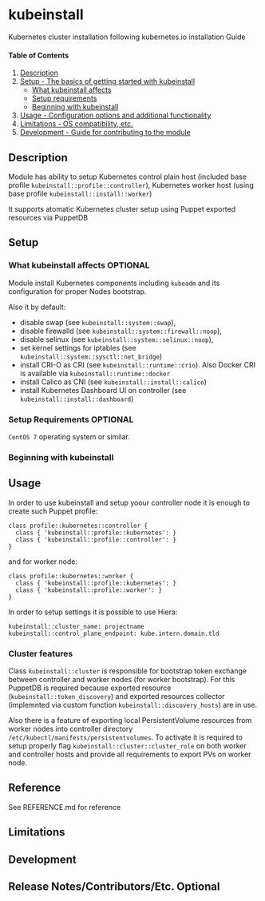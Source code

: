 # kubeinstall

Kubernetes cluster installation following kubernetes.io installation Guide

#### Table of Contents

1. [Description](#description)
2. [Setup - The basics of getting started with kubeinstall](#setup)
    * [What kubeinstall affects](#what-kubeinstall-affects)
    * [Setup requirements](#setup-requirements)
    * [Beginning with kubeinstall](#beginning-with-kubeinstall)
3. [Usage - Configuration options and additional functionality](#usage)
4. [Limitations - OS compatibility, etc.](#limitations)
5. [Development - Guide for contributing to the module](#development)

## Description

Module has ability to setup Kubernetes control plain host (included base
profile `kubeinstall::profile::controller`), Kubernetes worker host (using base
profile `kubeinstall::install::worker`)

It supports atomatic Kubernetes cluster setup using Puppet exported resources
via PuppetDB

## Setup

### What kubeinstall affects **OPTIONAL**

Module install Kubernetes components including `kubeadm` and its configuration
for proper Nodes bootstrap.

Also it by default:
* disable swap (see `kubeinstall::system::swap`),
* disable firewalld (see `kubeinstall::system::firewall::noop`),
* disable selinux (see `kubeinstall::system::selinux::noop`),
* set kernel settings for iptables (see `kubeinstall::system::sysctl::net_bridge`)
* install CRI-O as CRI (see `kubeinstall::runtime::crio`). Also Docker CRI is available
  via `kubeinstall::runtime::docker`
* install Calico as CNI (see `kubeinstall::install::calico`)
* install Kubernetes Dashboard UI on controller (see `kubeinstall::install::dashboard`)

### Setup Requirements **OPTIONAL**

`CentOS 7` operating system or similar.

### Beginning with kubeinstall

## Usage

In order to use kubeinstall and setup yoour controller node it is enough to
create such Puppet profile:

```
class profile::kubernetes::controller {
  class { 'kubeinstall::profile::kubernetes': }
  class { 'kubeinstall::profile::controller': }
}
```

and for worker node:

```
class profile::kubernetes::worker {
  class { 'kubeinstall::profile::kubernetes': }
  class { 'kubeinstall::profile::worker': }
}
```

In order to setup settings it is possible to use Hiera:

```
kubeinstall::cluster_name: projectname
kubeinstall::control_plane_endpoint: kube.intern.domain.tld
```

### Cluster features

Class `kubeinstall::cluster` is responsible for bootstrap token exchange between
controller and worker nodes (for worker bootstrap). For this PuppetDB is required
because exported resource (`kubeinstall::token_discovery`) and exported resources
collector (implemnted via custom function `kubeinstall::discovery_hosts`) are
in use.

Also there is a feature of exporting local PersistentVolume resources from worker
nodes into controller directory `/etc/kubectl/manifests/persistentvolumes`.
To activate it is required to setup properly flag `kubeinstall::cluster::cluster_role`
on both worker and controller hosts and provide all requirements to export PVs on
worker node.

## Reference

See REFERENCE.md for reference

## Limitations

## Development


## Release Notes/Contributors/Etc. **Optional**

